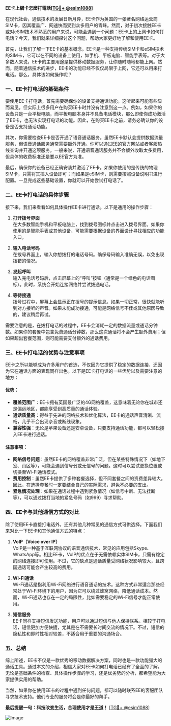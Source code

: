 **EE卡上網卡怎麽打電話[[TG💪+ @esim1088](https://t.me/s/esim1088)]**

在现代社会，通信技术的发展日新月异，EE卡作为英国的一张著名网络运营商SIM卡，因其覆盖广、网速快而受到众多用户的青睐。然而，对于初次接触EE卡或对eSIM技术不熟悉的用户来说，可能会遇到一个问题：EE卡上的上网卡如何打电话？今天，我们就来详细探讨这个问题，帮助大家更好地了解和使用EE卡。

首先，让我们了解一下EE卡的基本概念。EE卡是一种支持传统SIM卡和eSIM技术的SIM卡，它可以在不同的设备上使用，如手机、平板电脑、智能手表等。对于大多数人来说，EE卡的主要用途是提供移动数据服务，让你随时随地都能上网。然而，随着通信技术的进步，EE卡的功能已经不仅仅局限于上网，它还可以用来打电话。那么，具体该如何操作呢？

### **一、EE卡打电话的基础条件**

要使用EE卡打电话，首先需要确保你的设备支持通话功能。这听起来可能有些显而易见，但实际上很多用户在购买EE卡时并没有注意到这一点。例如，如果你的设备只是一台平板电脑，而平板电脑本身并不具备电话模块，那么即使你成功激活了EE卡，也无法实现打电话的功能。因此，在购买EE卡之前，请务必确认你的设备是否支持通话功能。

其次，你需要检查EE卡是否开通了语音通话服务。虽然EE卡默认会提供数据流量服务，但语音通话服务通常需要额外开通。你可以通过EE的官方网站或者客服热线查询并开通这项服务。一般来说，开通语音通话服务并不会额外收取太多费用，但具体的收费标准还是要以EE官方为准。

最后，确保你的设备已经正确安装并激活了EE卡。如果你使用的是传统的物理SIM卡，只需将其插入设备即可；而如果是eSIM卡，则需要按照设备说明书进行配置。一旦完成这些基础设置，你就可以开始尝试打电话了。

### **二、EE卡打电话的具体步骤**

接下来，我们来看看如何具体操作EE卡进行通话。以下是通用的操作步骤：

1. **打开拨号界面**  
   在大多数智能手机和平板电脑上，找到拨号图标并点击进入拨号界面。如果你使用的是智能手表或其他设备，可能需要根据设备的界面设计寻找相应的功能入口。

2. **输入电话号码**  
   在拨号界面上，输入你想拨打的电话号码。确保号码输入准确无误，以免出现拨错的情况。

3. **发起呼叫**  
   输入完电话号码后，点击屏幕上的“呼叫”按钮（通常是一个绿色的电话图标）。此时，系统会开始连接网络并尝试拨通电话。

4. **等待接通**  
   拨号过程中，屏幕上会显示正在拨号的提示信息。如果一切正常，很快就能听到对方接听的声音。如果未能成功接通，可能是网络信号不佳或其他原因导致的，建议稍后再试。

需要注意的是，在拨打电话的过程中，EE卡会消耗一定的数据流量或通话分钟数。如果你的套餐中包含免费通话分钟数，那么这次通话将不会产生额外费用；但如果超出套餐范围，则可能需要支付额外的通话费用。

### **三、EE卡打电话的优势与注意事项**

EE卡之所以能够成为许多用户的首选，不仅因为它提供了稳定的数据连接，还因为它在通话方面的表现同样出色。以下是EE卡打电话的一些优势以及需要注意的地方：

#### **优势：**
- **覆盖范围广**：EE卡拥有英国最广泛的4G网络覆盖，这意味着无论你在城市还是偏远地区，都能享受到高质量的通话体验。
- **通话质量高**：得益于先进的网络技术和优化算法，EE卡的通话声音清晰、流畅，几乎不会出现杂音或断线现象。
- **兼容性强**：无论是苹果设备还是安卓设备，只要支持通话功能，都可以轻松接入EE卡进行通话。

#### **注意事项：**
- **网络信号问题**：虽然EE卡的网络覆盖非常广泛，但在某些特殊情况下（如地下室、山区等），可能会遇到信号弱或无信号的问题。这时可以尝试更换位置或切换至Wi-Fi通话模式。
- **费用控制**：虽然EE卡提供了多种套餐选择，但不同套餐之间的资费差异较大。因此，在选择套餐时一定要结合自己的实际需求，避免不必要的支出。
- **紧急情况处理**：如果在通话过程中遇到紧急情况（如信号中断、无法挂断等），可以通过拨打当地的紧急号码（如999）寻求帮助。

### **四、EE卡与其他通信方式的对比**

除了使用EE卡直接打电话外，还有其他几种常见的通信方式可供选择。下面我们来对比一下EE卡和其他通信方式的特点：

1. **VoIP（Voice over IP）**  
   VoIP是一种基于互联网协议的语音通信技术，常见的应用包括Skype、WhatsApp等。相比EE卡，VoIP的优点在于无需依赖实体SIM卡，只需有稳定的网络连接即可使用。不过，它的缺点是通话质量受网络状况影响较大，且跨国通话可能会产生较高的费用。

2. **Wi-Fi通话**  
   Wi-Fi通话是指利用Wi-Fi网络进行语音通话的技术。这种方式非常适合那些经常处于Wi-Fi环境下的用户，因为它可以绕过蜂窝网络，降低通话成本。然而，Wi-Fi通话也存在一定的局限性，比如需要稳定的Wi-Fi信号才能正常使用。

3. **短信服务**  
   EE卡同样支持短信发送功能，用户可以通过短信与他人保持联系。相较于打电话，短信更加方便快捷，尤其是在不需要长时间交流的情况下。不过，短信的隐私性和即时性相对较差，不适合用于重要的沟通场合。

### **五、总结**

综上所述，EE卡不仅是一款优秀的移动数据解决方案，同时也是一款功能强大的通话工具。通过本文的介绍，相信大家对EE卡如何打电话已经有了全面的了解。无论是基础条件的检查、具体操作步骤的学习，还是优劣势的分析，都希望能为大家提供实用的帮助。

当然，如果你在使用EE卡的过程中遇到任何问题，都可以随时联系EE的客服团队寻求技术支持。他们专业的服务将会是你最好的帮手。

**最后提醒一句：科技改变生活，合理使用才是王道！** [[TG💪+ @esim1088](https://t.me/s/esim1088)]  

![Image](https://i.postimg.cc/4NQfJmqS/Snipaste-2025-05-13-00-14-12.png)
